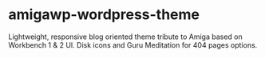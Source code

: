 # amigawp-wordpress-theme
Lightweight, responsive blog oriented theme tribute to Amiga based on Workbench 1 &amp; 2 UI. Disk icons and Guru Meditation for 404 pages options.
